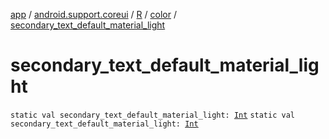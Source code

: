 [app](../../../index.md) / [android.support.coreui](../../index.md) / [R](../index.md) / [color](index.md) / [secondary_text_default_material_light](.)

# secondary_text_default_material_light

`static val secondary_text_default_material_light: `[`Int`](https://kotlinlang.org/api/latest/jvm/stdlib/kotlin/-int/index.html)
`static val secondary_text_default_material_light: `[`Int`](https://kotlinlang.org/api/latest/jvm/stdlib/kotlin/-int/index.html)